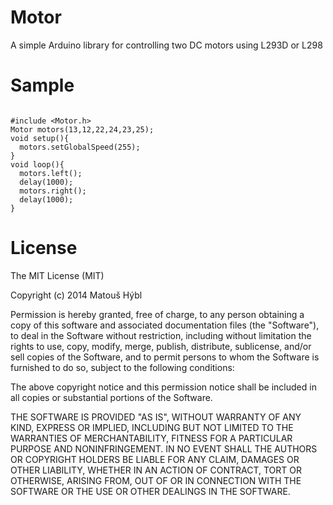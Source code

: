 Motor
=====

A simple Arduino library for controlling two DC motors using L293D or L298

Sample
======
```

#include <Motor.h>
Motor motors(13,12,22,24,23,25);
void setup(){
  motors.setGlobalSpeed(255);
}
void loop(){
  motors.left();
  delay(1000);
  motors.right();
  delay(1000); 
}

```

License
=======

The MIT License (MIT)

Copyright (c) 2014 Matouš Hýbl

Permission is hereby granted, free of charge, to any person obtaining a copy
of this software and associated documentation files (the "Software"), to deal
in the Software without restriction, including without limitation the rights
to use, copy, modify, merge, publish, distribute, sublicense, and/or sell
copies of the Software, and to permit persons to whom the Software is
furnished to do so, subject to the following conditions:

The above copyright notice and this permission notice shall be included in all
copies or substantial portions of the Software.

THE SOFTWARE IS PROVIDED "AS IS", WITHOUT WARRANTY OF ANY KIND, EXPRESS OR
IMPLIED, INCLUDING BUT NOT LIMITED TO THE WARRANTIES OF MERCHANTABILITY,
FITNESS FOR A PARTICULAR PURPOSE AND NONINFRINGEMENT. IN NO EVENT SHALL THE
AUTHORS OR COPYRIGHT HOLDERS BE LIABLE FOR ANY CLAIM, DAMAGES OR OTHER
LIABILITY, WHETHER IN AN ACTION OF CONTRACT, TORT OR OTHERWISE, ARISING FROM,
OUT OF OR IN CONNECTION WITH THE SOFTWARE OR THE USE OR OTHER DEALINGS IN THE
SOFTWARE.
